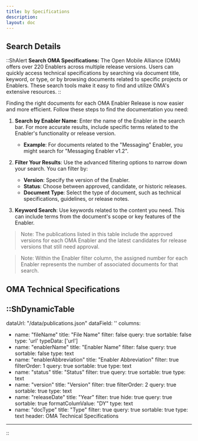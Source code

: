 ```yaml
---
title: by Specifications
description: 
layout: doc
---
```


## Search Details

::ShAlert
**Search OMA Specifications:** The Open Mobile Alliance (OMA) offers over 220 Enablers across multiple release versions. Users can quickly access technical specifications by searching via document title, keyword, or type, or by browsing documents related to specific projects or Enablers. These search tools make it easy to find and utilize OMA's extensive resources.
::

Finding the right documents for each OMA Enabler Release is now easier and more efficient. Follow these steps to find the documentation you need:

1. **Search by Enabler Name**: Enter the name of the Enabler in the search bar. For more accurate results, include specific terms related to the Enabler's functionality or release version.

    * **Example**: For documents related to the "Messaging" Enabler, you might search for "Messaging Enabler v1.2".

2. **Filter Your Results**: Use the advanced filtering options to narrow down your search. You can filter by:

    * **Version**: Specify the version of the Enabler.
    * **Status**: Choose between approved, candidate, or historic releases.
    * **Document Type**: Select the type of document, such as technical specifications, guidelines, or release notes.

3. **Keyword Search**: Use keywords related to the content you need. This can include terms from the document's scope or key features of the Enabler.

> Note: The publications listed in this table include the approved versions for each OMA Enabler and the latest candidates for release versions that still need approval.

> Note: Within the Enabler filter column, the assigned number for each Enabler represents the number of associated documents for that search.


## OMA Technical Specifications

::ShDynamicTable
---
dataUrl: "/data/publications.json"
dataField: ''
columns:
  - name: "fileName"
    title: "File Name"
    filter: false
    query: true
    sortable: false
    type: 'url'
    typeData: ['url']
  - name: "enablerName"
    title: "Enabler Name"
    filter: false
    query: true
    sortable: false
    type: text
  - name: "enablerAbbreviation"
    title: "Enabler Abbreviation"
    filter: true
    filterOrder: 1
    query: true
    sortable: true
    type: text
  - name: "status"
    title: "Status"
    filter: true
    query: true
    sortable: true
    type: text
  - name: "version"
    title: "Version"
    filter: true
    filterOrder: 2
    query: true
    sortable: true
    type: text
  - name: "releaseDate"
    title: "Year"
    filter: true
    hide: true
    query: true
    sortable: true
    formatColumValue: "DY"
    type: text
  - name: "docType"
    title: "Type"
    filter: true
    query: true
    sortable: true
    type: text
header: OMA Technical Specifications
---
::

